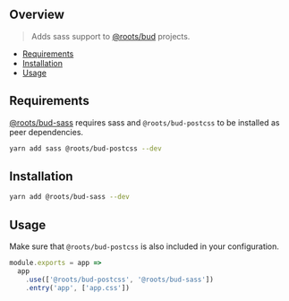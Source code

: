## Overview

> Adds sass support to [@roots/bud]([[base]]/README.md) projects.

- [Requirements](#Requirements)
- [Installation](#Installation)
- [Usage](#Usage)

## Requirements

[@roots/bud-sass]([[base]]/packages/@roots/bud-sass) requires sass and `@roots/bud-postcss` to be installed as peer dependencies.

```sh
yarn add sass @roots/bud-postcss --dev
```

## Installation

```sh
yarn add @roots/bud-sass --dev
```

## Usage

Make sure that `@roots/bud-postcss` is also included in your configuration.

```js
module.exports = app =>
  app
    .use(['@roots/bud-postcss', '@roots/bud-sass'])
    .entry('app', ['app.css'])
```
